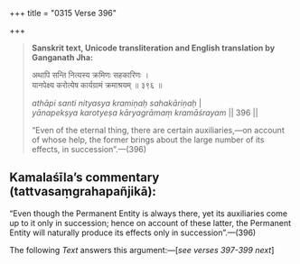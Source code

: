 +++
title = "0315 Verse 396"

+++
> **Sanskrit text, Unicode transliteration and English translation by Ganganath Jha:** 
>
> अथापि सन्ति नित्यस्य क्रमिणः सहकारिणः ।  
> यानपेक्ष्य करोत्येष कार्यग्रामं क्रमाश्रयम् ॥ ३९६ ॥ 
>
> *athāpi santi nityasya kramiṇaḥ sahakāriṇaḥ* \|  
> *yānapekṣya karotyeṣa kāryagrāmaṃ kramāśrayam* \|\| 396 \|\| 
>
> “Even of the eternal thing, there are certain auxiliaries,—on account of whose help, the former brings about the large number of its effects, in succession”.—(396)



## Kamalaśīla’s commentary (tattvasaṃgrahapañjikā):

“Even though the Permanent Entity is always there, yet its auxiliaries come up to it only in succession; hence on account of these latter, the Permanent Entity will naturally produce its effects only in succession”.—(396)

The following *Text* answers this argument:—[*see verses 397-399 next*]


